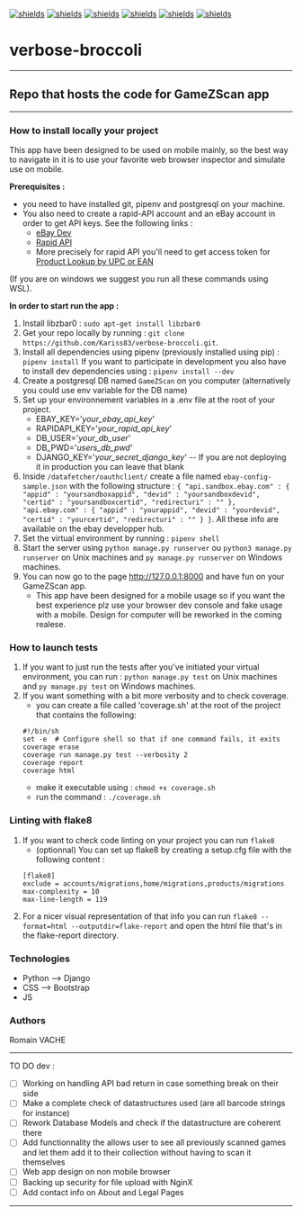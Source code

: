 [![shields](https://img.shields.io/badge/coverage-96%25-green)](https://img.shields.io)
[![shields](https://img.shields.io/badge/uses-css-blue)](https://img.shields.io)
[![shields](https://img.shields.io/badge/uses-bootstrap-blue)](https://img.shields.io)
[![shields](https://img.shields.io/badge/uses-python-blue)](https://img.shields.io)
[![shields](https://img.shields.io/badge/uses-django-blue)](https://img.shields.io)
[![shields](https://img.shields.io/badge/uses-javascript-blue)](https://img.shields.io)
# verbose-broccoli
---
## Repo that hosts the code for GameZScan app
---

### How to install locally your project
This app have been designed to be used on mobile mainly, so the best way to navigate in it is to use
your favorite web browser inspector and simulate use on mobile.

**Prerequisites :**
- you need to have installed git, pipenv and postgresql on your machine.
- You also need to create a rapid-API account and an eBay account in order to get API keys. 
See the following links :
  - [eBay Dev](https://developer.ebay.com/)
  - [Rapid API](https://rapidapi.com)
  - More precisely for rapid API you'll need to get access token for [Product Lookup by UPC or EAN](https://rapidapi.com/go-upc-go-upc-default/api/product-lookup-by-upc-or-ean/)


(If you are on windows we suggest you run all these commands using WSL).


**In order to start run the app :**
1. Install libzbar0 : `sudo apt-get install libzbar0`
2. Get your repo locally by running : `git clone https://github.com/Kariss83/verbose-broccoli.git`.
3. Install all dependencies using pipenv (previously installed using pip) : `pipenv install`
   If you want to participate in development you also have to install dev dependencies using : `pipenv install --dev`
4. Create a postgresql DB named `GameZScan` on you computer (alternatively you could use env variable for the DB name)
5. Set up your environnement variables in a .env file at the root of your project.
    - EBAY_KEY='*your_ebay_api_key*'
    - RAPIDAPI_KEY='*your_rapid_api_key*'
    - DB_USER='*your_db_user*'
    - DB_PWD='*users_db_pwd*'
    - DJANGO_KEY='*your_secret_django_key*' -- If you are not deploying it in production you can leave that blank
6. Inside `/datafetcher/oauthclient/` create a file named `ebay-config-sample.json` with the following structure :
`
{
    "api.sandbox.ebay.com" : {
                "appid" : "yoursandboxappid",
                "devid" : "yoursandboxdevid",
                "certid" : "yoursandboxcertid",
                "redirecturi" : ""
                },
    "api.ebay.com" : {
                    "appid" : "yourappid",
                    "devid" : "yourdevid",
                    "certid" : "yourcertid",
                    "redirecturi" : ""
                   }
}
`. All these info are available on the ebay developper hub.
7. Set the virtual environment by running : `pipenv shell`
8. Start the server using `python manage.py runserver` ou `python3 manage.py runserver` on Unix machines and `py manage.py runserver` on Windows machines.
9.  You can now go to the page http://127.0.0.1:8000 and have fun on your GameZScan app.
    - This app have been designed for a mobile usage so if you want the best experience plz use your browser dev console and fake usage with a mobile. Design for computer will be reworked in the coming realese.


### How to launch tests
1. If you want to just run the tests after you've initiated your virtual environment, you can run : `python manage.py test` on Unix machines and `py manage.py test` on Windows machines.
2. If you want something with a bit more verbosity and to check coverage.
    - you can create a file called 'coverage.sh' at the root of the project that contains the following:
    ```
    #!/bin/sh
    set -e  # Configure shell so that if one command fails, it exits
    coverage erase
    coverage run manage.py test --verbosity 2
    coverage report
    coverage html
    ```
    - make it executable using : `chmod +x coverage.sh`
    - run the command : `./coverage.sh`


### Linting with flake8
1. If you want to check code linting on your project you can run `flake8`
    - (optionnal) You can set up flake8 by creating a setup.cfg file with the following content :
    ```
    [flake8]
    exclude = accounts/migrations,home/migrations,products/migrations
    max-complexity = 10
    max-line-length = 119
    ```
2. For a nicer visual representation of that info you can run `flake8 --format=html --outputdir=flake-report` and open the html file that's in the flake-report directory.


### Technologies
- Python --> Django
- CSS --> Bootstrap
- JS

### Authors

Romain VACHE

---

TO DO dev :
- [ ] Working on handling API bad return in case something break on their side
- [ ] Make a complete check of datastructures used (are all barcode strings for instance)
- [ ] Rework Database Models and check if the datastructure are coherent there
- [ ] Add functionnality the allows user to see all previously scanned games and let them add it to their collection without having to scan it themselves
- [ ] Web app design on non mobile browser
- [ ] Backing up security for file upload with NginX
- [ ] Add contact info on About and Legal Pages

---
